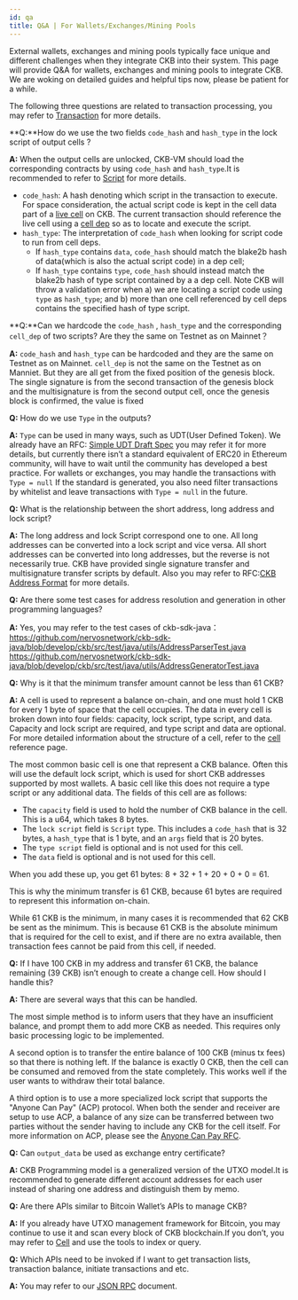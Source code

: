 ```yaml
---
id: qa
title: Q&A | For Wallets/Exchanges/Mining Pools
---
```


External wallets, exchanges and mining pools typically face unique and different challenges when they integrate CKB into their system. This page will provide Q&A for wallets, exchanges and mining pools to integrate CKB. We are woking on detailed guides and helpful tips now, please be patient for a while.

The following three questions are related to transaction processing, you may refer to [Transaction](https://nervosnetwork.github.io/docs-new/docs/reference/transaction) for more details.

**Q:**How do we use the two fields `code_hash` and `hash_type` in the lock script of output cells ?

**A:** When the output cells are unlocked, CKB-VM should load the corresponding contracts by using `code_hash` and `hash_type`.It is recommended to refer to [Script](https://nervosnetwork.github.io/docs-new/docs/reference/script#data-structure) for more details.

* `code_hash`: A hash denoting which script in the transaction to execute. For space consideration, the actual script code is kept in the cell data part of a [live cell](https://nervosnetwork.github.io/docs-new/docs/reference/cell#live-cell) on CKB. The current transaction should reference the live cell using a [cell dep](https://nervosnetwork.github.io/docs-new/docs/reference/transaction) so as to locate and execute the script.
* `hash_type`: The interpretation of `code_hash` when looking for script code to run from cell deps.
    * If `hash_type` contains `data`, `code_hash` should match the blake2b hash of data(which is also the actual script code) in a dep cell;
    * If `hash_type` contains `type`, `code_hash` should instead match the blake2b hash of type script contained by a a dep cell. Note CKB will throw a validation error when a) we are locating a script code using `type` as `hash_type`; and b) more than one cell referenced by cell deps contains the specified hash of type script.


**Q:**Can we hardcode the  `code_hash` , `hash_type` and the corresponding `cell_dep` of two scripts? Are they the same on Testnet as on Mainnet？

**A:** `code_hash` and `hash_type` can be hardcoded and they are the same on Testnet as on Mainnet. `cell_dep`  is not the same on the Testnet as on Manniet. But they are all get from the fixed position of the genesis block. The single signature is from the second transaction of the genesis block and the multisignature is from the second output cell, once the genesis block is confirmed, the value is fixed

**Q:** How do we use  `Type` in the outputs?

**A:** `Type` can be used in many ways, such as UDT(User Defined Token). We already have an RFC: [Simple UDT Draft Spec](https://talk.nervos.org/t/rfc-simple-udt-draft-spec/4333) you may refer it for more details, but currently there isn’t a standard equivalent of ERC20 in Ethereum community, will have to wait until the community has developed a best practice. For wallets or exchanges, you may handle the transactions with `Type = null` If the standard is generated, you also need filter transactions by whitelist and leave transactions with `Type = null` in the future.

**Q:** What is the relationship between the short address, long address and lock script?

**A:**  The long address and lock Script correspond one to one. All long addresses can be converted into a lock script and vice versa. All short addresses can be converted into long addresses, but the reverse is not necessarily true. CKB have provided single signature transfer and multisignature transfer scripts by default. Also you may refer to RFC:[CKB Address Format](https://github.com/nervosnetwork/rfcs/blob/master/rfcs/0021-ckb-address-format/0021-ckb-address-format.md) for more details.

**Q:** Are there some test cases for address resolution and generation in other programming languages?

**A:** Yes, you may refer to the test cases of ckb-sdk-java：
https://github.com/nervosnetwork/ckb-sdk-java/blob/develop/ckb/src/test/java/utils/AddressParserTest.java
https://github.com/nervosnetwork/ckb-sdk-java/blob/develop/ckb/src/test/java/utils/AddressGeneratorTest.java


**Q:** Why is it that the minimum transfer amount cannot be less than 61 CKB?

**A:** A cell is used to represent a balance on-chain, and one must hold 1 CKB for every 1 byte of space that the cell occupies. The data in every cell is broken down into four fields: capacity, lock script, type script, and data. Capacity and lock script are required, and type script and data are optional. For more detailed information about the structure of a cell, refer to the [cell](https://nervosnetwork.github.io/docs-new/docs/reference/cell) reference page.

The most common basic cell is one that represent a CKB balance. Often this will use the default lock script, which is used for short CKB addresses supported by most wallets. A basic cell like this does not require a type script or any additional data. The fields of this cell are as follows:

* The `capacity` field is used to hold the number of CKB balance in the cell. This is a u64, which takes 8 bytes.
* The `lock script` field is `Script` type. This includes a `code_hash` that is 32 bytes, a `hash_type` that is 1 byte, and an `args` field that is 20 bytes.
* The `type script` field is optional and is not used for this cell.
* The `data` field is optional and is not used for this cell.

When you add these up, you get 61 bytes: 8 + 32 + 1 + 20 + 0 + 0 = 61.

This is why the minimum transfer is 61 CKB, because 61 bytes are required to represent this information on-chain.

While 61 CKB is the minimum, in many cases it is recommended that 62 CKB be sent as the minimum. This is because 61 CKB is the absolute minimum that is required for the cell to exist, and if there are no extra available, then transaction fees cannot be paid from this cell, if needed.

**Q:** If I have 100 CKB in my address and transfer 61 CKB, the balance remaining (39 CKB) isn’t enough to create a change cell. How should I handle this?

**A:** There are several ways that this can be handled.

The most simple method is to inform users that they have an insufficient balance, and prompt them to add more CKB as needed. This requires only basic processing logic to be implemented.

A second option is to transfer the entire balance of 100 CKB (minus tx fees) so that there is nothing left. If the balance is exactly 0 CKB, then the cell can be consumed and removed from the state completely. This works well if the user wants to withdraw their total balance.

A third option is to use a more specialized lock script that supports the "Anyone Can Pay" (ACP) protocol. When both the sender and receiver are setup to use ACP, a balance of any size can be transferred between two parties without the sender having to include any CKB for the cell itself. For more information on ACP, please see the [Anyone Can Pay RFC](https://github.com/nervosnetwork/rfcs/blob/master/rfcs/0026-anyone-can-pay/0026-anyone-can-pay.md).

**Q:** Can `output_data` be used as exchange entry certificate?

**A:** CKB Programming model is a generalized version of the UTXO model.It is recommended to generate different account addresses for each user instead of sharing one address and distinguish them by memo.


**Q:** Are there APIs similar to Bitcoin Wallet’s APIs to manage CKB?

**A:** If you already have UTXO management framework for Bitcoin, you may continue to use it and scan every block of CKB blockchain.If you don’t, you may refer to [Cell](https://nervosnetwork.github.io/docs-new/docs/reference/cell#tools) and use the tools to index or query.


**Q:** Which APIs need to be invoked if I want to get transaction lists, transaction balance, initiate transactions and etc.

**A:** You may refer to our [JSON RPC](https://nervosnetwork.github.io/docs-new/docs/reference/rpc) document.
